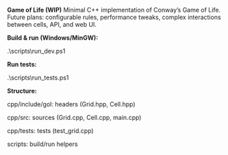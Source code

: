 **Game of Life (WIP)**
Minimal C++ implementation of Conway’s Game of Life.
Future plans: configurable rules, performance tweaks, complex interactions between cells, API, and web UI.

**Build & run (Windows/MinGW):**

.\scripts\run_dev.ps1

**Run tests:**

.\scripts\run_tests.ps1

**Structure:**

cpp/include/gol: headers (Grid.hpp, Cell.hpp)

cpp/src: sources (Grid.cpp, Cell.cpp, main.cpp)

cpp/tests: tests (test_grid.cpp)

scripts: build/run helpers
